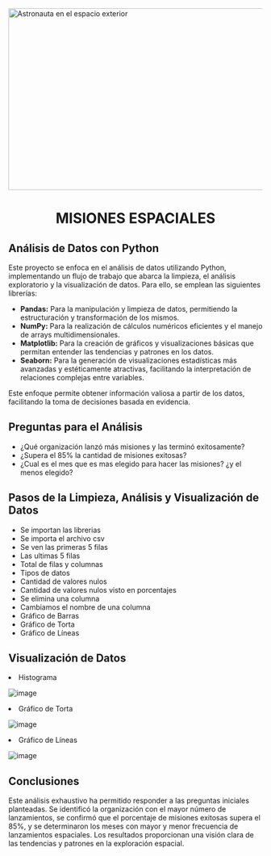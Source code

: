 <img src="https://media.istockphoto.com/id/472339618/es/foto/space-shuttle-volando-en-las-nubes.jpg?s=612x612&w=0&k=20&c=gyvBWWSnhX10u-G907nr4bVoxThyVoo1vnAkPNXWt4U=" alt="Astronauta en el espacio exterior" width="1080" height="360">



<h1 align="center">MISIONES ESPACIALES</h1>

  <h2 aling="center">Análisis de Datos con Python</h2>

  <p>Este proyecto se enfoca en el análisis de datos utilizando Python, implementando un flujo de trabajo que abarca la limpieza, el análisis exploratorio y la visualización de datos. Para ello, se emplean las siguientes librerías:</p>

  <ul>
        <li><strong>Pandas:</strong> Para la manipulación y limpieza de datos, permitiendo la estructuración y transformación de los mismos.</li>
        <li><strong>NumPy:</strong> Para la realización de cálculos numéricos eficientes y el manejo de arrays multidimensionales.</li>
        <li><strong>Matplotlib:</strong> Para la creación de gráficos y visualizaciones básicas que permitan entender las tendencias y patrones en los datos.</li>
        <li><strong>Seaborn:</strong> Para la generación de visualizaciones estadísticas más avanzadas y estéticamente atractivas, facilitando la interpretación de relaciones complejas entre variables.</li>
  </ul>

  <p>Este enfoque permite obtener información valiosa a partir de los datos, facilitando la toma de decisiones basada en evidencia.</p>

  <h2 aling="center">Preguntas para el Análisis</h2>

  <ul>
        <li>¿Qué organización lanzó más misiones y las terminó exitosamente?</li>
        <li>¿Supera el 85% la cantidad de misiones exitosas?</li>
        <li>¿Cual es el mes que es mas elegido para hacer las misiones? ¿y el menos elegido?</li>
  </ul>

<h2 aling="center">Pasos de la Limpieza, Análisis y Visualización de Datos</h2>
<ul>
 <li>Se importan las librerias</li>
 <li>Se importa el archivo csv</li>
 <li>Se ven las primeras 5 filas</li>
 <li>Las ultimas 5 filas</li>
 <li>Total de filas y columnas</li>
 <li>Tipos de datos</li>
 <li>Cantidad de valores nulos</li>
  <li>Cantidad de valores nulos visto en porcentajes</li>
   <li>Se elimina una columna</li>
   <li>Cambiamos el nombre de una columna</li>
   <li>Gráfico de Barras</li>
   <li>Gráfico de Torta</li>
   <li>Gráfico de Líneas</li>
</ul>

<h2 aling="center">Visualización de Datos</h2>

<li>Histograma</li>

![image](https://github.com/user-attachments/assets/1c3ec4ff-fc39-41e4-be90-5f347c5e5347)

<li>Gráfico de Torta</li>

![image](https://github.com/user-attachments/assets/994e5b23-0b35-4498-9d2b-f33fafafe6b2)

<li>Gráfico de Líneas</li>

![image](https://github.com/user-attachments/assets/4450a155-9cf1-48c9-bba7-22a57ea280d9)



 <h2 aling="center">Conclusiones</h2>

 
 <p>Este análisis exhaustivo ha permitido responder a las preguntas iniciales planteadas. Se identificó la organización con el mayor número de lanzamientos, se confirmó que el porcentaje de misiones exitosas supera el 85%, y se determinaron los meses con mayor y menor frecuencia de lanzamientos espaciales. Los resultados proporcionan una visión clara de las tendencias y patrones en la exploración espacial.</p>
